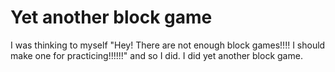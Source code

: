 # Yet another block game
I was thinking to myself "Hey! There are not enough block games!!!! I should make one for practicing!!!!!!" and so I did. I did yet another block game.